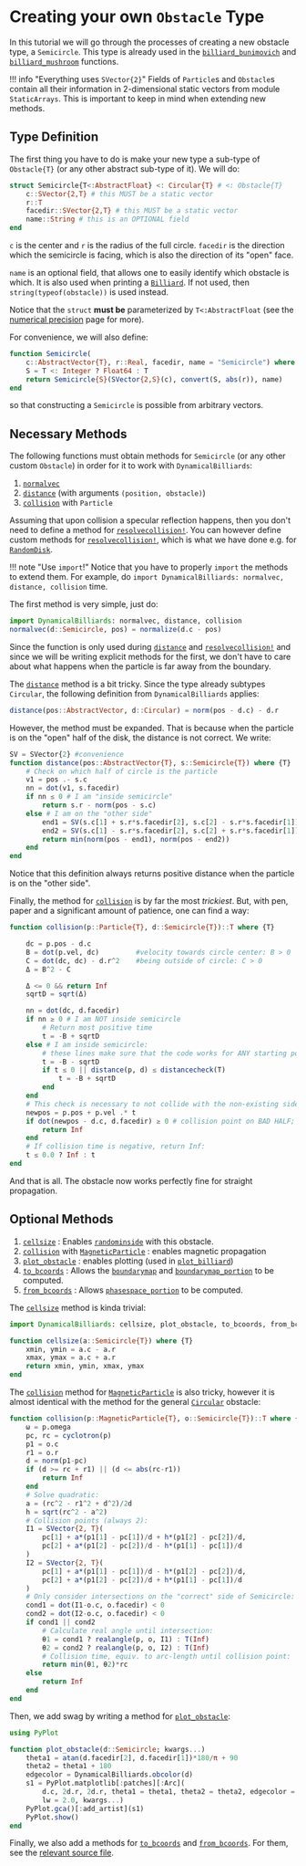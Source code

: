 # Creating your own `Obstacle` Type

In this tutorial we will go through the processes of creating a new obstacle type, a
`Semicircle`. This type is already used in the [`billiard_bunimovich`](@ref) and
[`billiard_mushroom`](@ref) functions.

!!! info "Everything uses `SVector{2}`"
    Fields of `Particle`s and `Obstacle`s contain all their information in 2-dimensional static vectors from module `StaticArrays`. This is important to keep in mind when extending new methods.

## Type Definition
The first thing you have to do is make your new type a sub-type of `Obstacle{T}`
(or any other abstract sub-type of it). We will do:
```julia
struct Semicircle{T<:AbstractFloat} <: Circular{T} # <: Obstacle{T}
    c::SVector{2,T} # this MUST be a static vector
    r::T
    facedir::SVector{2,T} # this MUST be a static vector
    name::String # this is an OPTIONAL field
end
```
`c` is the center and `r` is the radius of the full circle. `facedir` is the direction
which the semicircle is facing, which is also the direction of its "open" face.

`name` is an optional field, that allows one to easily identify which obstacle
is which. It is also used when printing a [`Billiard`](@ref). If not used,
then `string(typeof(obstacle))` is used instead.

Notice that the `struct` **must be** parameterized by `T<:AbstractFloat` (see
the [numerical precision](/physics/#numerical-precision) page for more).

For convenience, we will also define:
```julia
function Semicircle(
    c::AbstractVector{T}, r::Real, facedir, name = "Semicircle") where {T<:Real}
    S = T <: Integer ? Float64 : T
    return Semicircle{S}(SVector{2,S}(c), convert(S, abs(r)), name)
end
```
so that constructing a `Semicircle` is possible from arbitrary vectors.

## Necessary Methods
The following functions must obtain methods for `Semicircle` (or any other custom
`Obstacle`) in order for it to work with `DynamicalBilliards`:

1. [`normalvec`](@ref)
2. [`distance`](@ref) (with arguments `(position, obstacle)`)
3. [`collision`](@ref) with `Particle`

Assuming that upon collision a specular reflection happens, then you don't need
to define a method for [`resolvecollision!`](@ref). You can however define
custom methods for [`resolvecollision!`](@ref), which is what we have done e.g.
for [`RandomDisk`](@ref).

!!! note "Use `import`!"
    Notice that you have to properly `import` the methods to extend them. For example,
    do `import DynamicalBilliards: normalvec, distance, collision` time.

The first method is very simple, just do:
```julia
import DynamicalBilliards: normalvec, distance, collision
normalvec(d::Semicircle, pos) = normalize(d.c - pos)
```
Since the function is only used during [`distance`](@ref) and
[`resolvecollision!`](@ref) and since we will be writing explicit methods for the first,
we don't have to care about
what happens when the particle is far away from the boundary.

The [`distance`](@ref) method is a bit tricky. Since the type already subtypes `Circular`,
the following definition from `DynamicalBilliards` applies:
```julia
distance(pos::AbstractVector, d::Circular) = norm(pos - d.c) - d.r
```
However, the method must be
expanded. That is because when the particle is on the "open" half of the
disk, the distance is not correct. We write:
```julia
SV = SVector{2} #convenience
function distance(pos::AbstractVector{T}, s::Semicircle{T}) where {T}
    # Check on which half of circle is the particle
    v1 = pos .- s.c
    nn = dot(v1, s.facedir)
    if nn ≤ 0 # I am "inside semicircle"
        return s.r - norm(pos - s.c)
    else # I am on the "other side"
        end1 = SV(s.c[1] + s.r*s.facedir[2], s.c[2] - s.r*s.facedir[1])
        end2 = SV(s.c[1] - s.r*s.facedir[2], s.c[2] + s.r*s.facedir[1])
        return min(norm(pos - end1), norm(pos - end2))
    end
end
```
Notice that this definition always returns positive distance when the particle is on
the "other side".

Finally, the method for [`collision`](@ref) is by far the most *trickiest*. But,
with pen, paper and a significant amount of patience, one can find a way:
```julia
function collision(p::Particle{T}, d::Semicircle{T})::T where {T}

    dc = p.pos - d.c
    B = dot(p.vel, dc)         #velocity towards circle center: B > 0
    C = dot(dc, dc) - d.r^2    #being outside of circle: C > 0
    Δ = B^2 - C

    Δ <= 0 && return Inf
    sqrtD = sqrt(Δ)

    nn = dot(dc, d.facedir)
    if nn ≥ 0 # I am NOT inside semicircle
        # Return most positive time
        t = -B + sqrtD
    else # I am inside semicircle:
        # these lines make sure that the code works for ANY starting position:
        t = -B - sqrtD
        if t ≤ 0 || distance(p, d) ≤ distancecheck(T)
            t = -B + sqrtD
        end
    end
    # This check is necessary to not collide with the non-existing side
    newpos = p.pos + p.vel .* t
    if dot(newpos - d.c, d.facedir) ≥ 0 # collision point on BAD HALF;
        return Inf
    end
    # If collision time is negative, return Inf:
    t ≤ 0.0 ? Inf : t
end
```

And that is all. The obstacle now works perfectly fine for straight propagation.



## Optional Methods

1. [`cellsize`](@ref) : Enables [`randominside`](@ref) with this obstacle.
1. [`collision`](@ref) with [`MagneticParticle`](/basic/high_level/#particles) : enables magnetic propagation
2. [`plot_obstacle`](@ref) : enables plotting (used in [`plot_billiard`](@ref))
3. [`to_bcoords`](@ref) : Allows the [`boundarymap`](@ref) and [`boundarymap_portion`](@ref) to be computed.
4. [`from_bcoords`](@ref) : Allows [`phasespace_portion`](@ref) to be computed.

The [`cellsize`](@ref) method is kinda trivial:
```julia
import DynamicalBilliards: cellsize, plot_obstacle, to_bcoords, from_bcoords

function cellsize(a::Semicircle{T}) where {T}
    xmin, ymin = a.c - a.r
    xmax, ymax = a.c + a.r
    return xmin, ymin, xmax, ymax
end
```


The [`collision`](@ref) method for [`MagneticParticle`](/basic/high_level/#particles) is also
tricky, however it is almost identical with the method for the general [`Circular`](@ref) obstacle:
```julia
function collision(p::MagneticParticle{T}, o::Semicircle{T})::T where {T}
    ω = p.omega
    pc, rc = cyclotron(p)
    p1 = o.c
    r1 = o.r
    d = norm(p1-pc)
    if (d >= rc + r1) || (d <= abs(rc-r1))
        return Inf
    end
    # Solve quadratic:
    a = (rc^2 - r1^2 + d^2)/2d
    h = sqrt(rc^2 - a^2)
    # Collision points (always 2):
    I1 = SVector{2, T}(
        pc[1] + a*(p1[1] - pc[1])/d + h*(p1[2] - pc[2])/d,
        pc[2] + a*(p1[2] - pc[2])/d - h*(p1[1] - pc[1])/d
    )
    I2 = SVector{2, T}(
        pc[1] + a*(p1[1] - pc[1])/d - h*(p1[2] - pc[2])/d,
        pc[2] + a*(p1[2] - pc[2])/d + h*(p1[1] - pc[1])/d
    )
    # Only consider intersections on the "correct" side of Semicircle:
    cond1 = dot(I1-o.c, o.facedir) < 0
    cond2 = dot(I2-o.c, o.facedir) < 0
    if cond1 || cond2
        # Calculate real angle until intersection:
        θ1 = cond1 ? realangle(p, o, I1) : T(Inf)
        θ2 = cond2 ? realangle(p, o, I2) : T(Inf)
        # Collision time, equiv. to arc-length until collision point:
        return min(θ1, θ2)*rc
    else
        return Inf
    end
end

```

Then, we add swag by writing a method for [`plot_obstacle`](@ref):

```julia
using PyPlot

function plot_obstacle(d::Semicircle; kwargs...)
    theta1 = atan(d.facedir[2], d.facedir[1])*180/π + 90
    theta2 = theta1 + 180
    edgecolor = DynamicalBilliards.obcolor(d)
    s1 = PyPlot.matplotlib[:patches][:Arc](
        d.c, 2d.r, 2d.r, theta1 = theta1, theta2 = theta2, edgecolor = edgecolor,
        lw = 2.0, kwargs...)
    PyPlot.gca()[:add_artist](s1)
    PyPlot.show()
end
```

Finally, we also add a methods for [`to_bcoords`](@ref) and [`from_bcoords`](@ref).
For them, see the [relevant source file](https://github.com/JuliaDynamics/DynamicalBilliards.jl/blob/master/src/boundary/boundarymap.jl).

